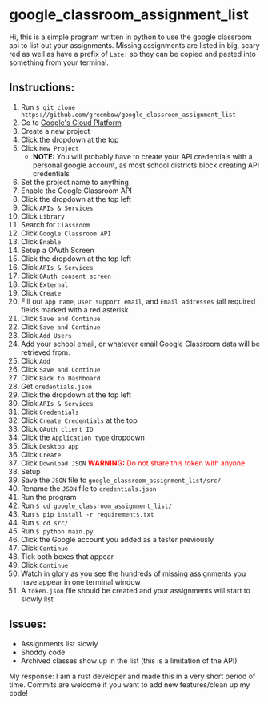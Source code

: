 # google_classroom_assignment_list
Hi, this is a simple program written in python to use the google classroom api to list out your assignments. Missing assignments are listed in big, scary red as well as have a prefix of `Late:` so they can be copied and pasted into something from your terminal.

## Instructions:
1. Run `$ git clone https://github.com/greembow/google_classroom_assignment_list`
2. Go to [Google's Cloud Platform](https://console.cloud.google.com/home)
3. Create a new project
  1. Click the dropdown at the top
  2. Click `New Project`
     - **NOTE:** You will probably have to create your API credentials with a personal google account, as most school districts block creating API credentials
  3. Set the project name to anything
4. Enable the Google Classroom API
  1. Click the dropdown at the top left
  2. Click `APIs & Services`
  3. Click `Library`
  4. Search for `Classroom`
  5. Click `Google Classroom API`
  6. Click `Enable`
5. Setup a OAuth Screen
  1. Click the dropdown at the top left
  2. Click `APIs & Services`
  3. Click `OAuth consent screen`
  4. Click `External`
  5. Click `Create`
  6. Fill out `App name`, `User support email`, and `Email addresses` (all required fields marked with a red asterisk
  7. Click `Save and Continue`
  8. Click `Save and Continue`
  9. Click `Add Users`
  10. Add your school email, or whatever email Google Classroom data will be retrieved from.
  11. Click `Add`
  12. Click `Save and Continue`
  13. Click `Back to Dashboard`
6. Get `credentials.json`
  1. Click the dropdown at the top left
  2. Click `APIs & Services`
  3. Click `Credentials`
  4. Click `Create Credentials` at the top
  5. Click `OAuth client ID`
  6. Click the `Application type` dropdown
  7. Click `Desktop app`
  8. Click `Create`
  9. Click `Download JSON` <span style="color:red">__WARNING:__ Do not share this token with anyone</span>
7. Setup
  1. Save the `JSON` file to `google_classroom_assignment_list/src/`
  2. Rename the `JSON` file to `credentials.json`
8. Run the program
 1. Run `$ cd google_classroom_assignment_list/`
 2. Run `$ pip install -r requirements.txt`
 4. Run `$ cd src/`
 3. Run `$ python main.py`
 4. Click the Google account you added as a tester previously
 5. Click `Continue`
 6. Tick both boxes that appear
 7. Click `Continue`
9. Watch in glory as you see the hundreds of missing assignments you have appear in one terminal window
10. A `token.json` file should be created and your assignments will start to slowly list

## Issues:
- Assignments list slowly
- Shoddy code
- Archived classes show up in the list (this is a limitation of the API)

My response: I am a rust developer and made this in a very short period of time. Commits are welcome if you want to add new features/clean up my code!
